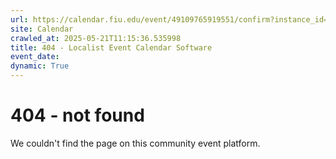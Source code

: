 ```yaml
---
url: https://calendar.fiu.edu/event/49109765919551/confirm?instance_id=49109765953365&return=https%3A%2F%2Fcalendar.fiu.edu%2Fcalendar%3Fevent_types%255B%255D%3D36918157286658
site: Calendar
crawled_at: 2025-05-21T11:15:36.535998
title: 404 - Localist Event Calendar Software
event_date: 
dynamic: True
---
```


# 404 - not found
We couldn't find the page on this community event platform.
